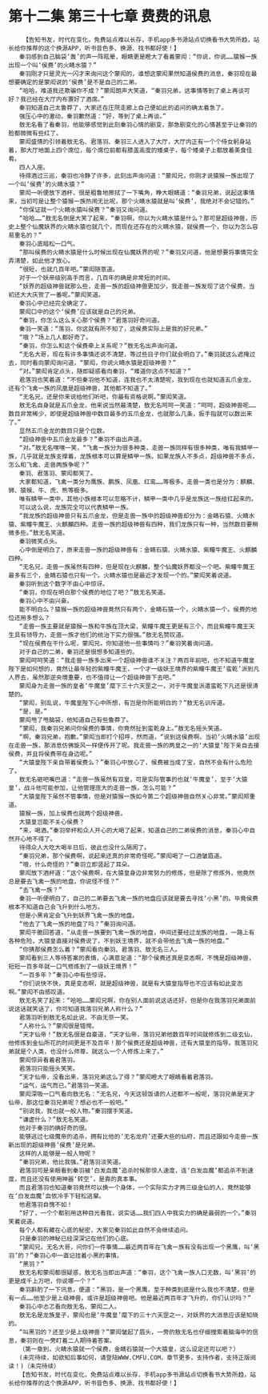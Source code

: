 # 第十二集 第三十七章 费费的讯息
        【告知书友，时代在变化，免费站点难以长存，手机app多书源站点切换看书大势所趋，站长给你推荐的这个换源APP，听书音色多、换源、找书都好使！】
       秦羽感到自己脑袋‘轰’的声一阵眩晕，眼睛更是瞪大了看着蒙闳：“你说，你说……猿猴一族出现一个叫‘侯费’的火睛水猿？”
       秦羽刚才只是灵光一闪才来询问这个蒙闳的，谁想这蒙闳果然知道侯费的消息，秦羽现在最想要确定的是蒙闳说的‘侯费’是不是自己的二弟。
       “哈哈，难道我还欺骗你不成？”蒙闳朗声大笑道，“秦羽兄弟，这事情等到了桌上再谈可好？我已经在大厅内布置好了酒席。”
       秦羽知道自己太鲁莽了，大家还在庄院走廊上自己便如此的追问的确太着急了。
       强压心中的激动，秦羽歉然道：“好，等到了桌上再谈。”
       敖无名看了看秦羽，他能够感觉到此刻秦羽心情的剧变，那急剧变化的心情甚至于让秦羽的脸都微微有些红了。
       蒙闳盛情的引领着敖无名、君落羽、秦羽三人进入了大厅，大厅内正有一个个侍女躬身站着，那大厅地面上四个席位，每个席位前都有膝盖高度的矮桌子，每个矮桌子上都放着美食佳肴。
       四人入座。
       待得酒过三巡，秦羽也冷静了许多，此刻出声询问道：“蒙闳兄，你刚才说猿猴一族出现了一个叫‘侯费’的火睛水猿？”
       蒙闳一听便放下酒杯，很是粗鲁地擦拭了一下嘴角，睁大眼睛道：“秦羽兄弟，说起这事情来，当初可是让整个猿猴一族热闹无比呢，那个火睛水猿就是叫‘侯费’，我绝对不会记错的。”
       “你保证就一个火睛水猿叫侯费？”秦羽又询问道。
       “哈哈……”敖无名倒是大笑了起来，“秦羽啊，你以为火睛水猿是什么？那可是超级神兽，历史上整个仙魔妖界的火睛水猿也就几个，而现在还存在的火睛水猿，就侯费一个，你以为怎么容易重名的？”
       秦羽心底暗松一口气。
       “那叫侯费的火睛水猿是什么时候出现在仙魔妖界的呢？”秦羽又问道，他是想要将事情完全弄清楚，如此他才放心。
       “很短，也就几百年吧。”蒙闳随意道。
       对于一个妖帝级别高手而言，几百年的确是非常短的时间。
       “妖界的超级神兽就那么些，走兽一族的超级神兽更加少，我走兽一族发现了这个侯费，当初还大大庆贺了一番呢。”蒙闳笑道。
       秦羽心中已经完全确定了。
       蒙闳口中的这个‘侯费’应该就是自己的兄弟。
       “秦羽，你怎么这么关心那个侯费？”君落羽好奇问道。
       秦羽一笑道：“落羽，你这就有所不知了，这侯费实际上是我的好兄弟。”
       “哦？”场上几人都好奇了。
       “秦羽，你怎么和这个侯费牵上关系呢？”敖无名出声询问道。
       “无名大哥，现在有许多事情还说不清楚，等过些日子你们就会明白了。”秦羽就这么遮掩过去，同时看向蒙闳询问道，“蒙闳，你说火睛水猿是超级神兽？”
       “对。”蒙闳肯定点头，随即疑惑看向秦羽，“难道你这点不知道？”
       君落羽也笑着道：“不但秦羽他不知道，连我也不太清楚呢，我到现在也就知道五爪金龙，还有个飞禽一族的凤凰是超级神兽，其他都不知道了。”
       “无名兄，还是你来说给他们听吧，你最有资格说啊。”蒙闳笑道。
       敖无名自身就是五爪金龙，他来说当然最清楚，敖无名呵呵一笑道：“呵呵，超级神兽呢……数目非常稀少，即使是超级神兽中数目最多的五爪金龙，也就那么几条，扳手指就可以数出来了。”
       显然五爪金龙的数目只是个位数。
       “超级神兽中五爪金龙最多？”秦羽不由出声道。
       “对。”敖无名嘿嘿一笑，“飞禽一族分为很多种类，走兽一族同样有很多种类，唯有我鳞甲一族，几乎就是龙族支撑着，龙族根本可以算是鳞甲一族。如果龙族人不多点，超级神兽不多点，怎么和飞禽、走兽两族争呢？”
       秦羽、君落羽、蒙闳都笑了。
       大家都知道，飞禽一类分为鹰族、鹏族、凤凰、红鸾……等极多。走兽一类也是分为：麒麟、狮、猿猴、牛、虎、熊等极多。
       唯有鳞甲一类中，其他小族根本可以忽略不计，鳞甲一类中几乎是龙族这一族给扛起来的。
       可以这么说，龙族完全可以代表鳞甲一族。
       “我龙族的超级神兽只有五爪金龙，但是走兽一族中的超级神兽却分为：金睛石猿、火睛水猿、紫瞳牛魔王、火麒麟四种。走兽一族的超级神兽有四种，我们龙族只有一种，当然数目要稍微多些。”敖无名笑道。
       秦羽微笑点头。
       心中倒是明白了，原来走兽一族的超级神兽有：金睛石猿、火睛水猿、紫瞳牛魔王、火麒麟四种。
       “无名兄，走兽一族虽然有四种，但是现在火麒麟，整个仙魔妖界都没一个吧。紫瞳牛魔王最多有三个，金睛石猿也只有一个。火睛水猿也是最近才发现一个的。”蒙闳笑着说道。
       秦羽听到这个数字不由心中惊讶。
       “秦羽，你现在明白那个侯费的地位了吧？”敖无名笑道。
       秦羽心中不由兴奋。
       能不明白么？猿猴一族的超级神兽竟然只有两个，金睛石猿一个，火睛水猿一个。侯费的地位还用多想么？
       “走兽一族主要就是猿猴一族和牛族在顶大梁，紫瞳牛魔王更是有三个，而且紫瞳牛魔王天生具有领导力，走兽一族才他们的统治下实力很强。”敖无名赞叹道。
       “现在侯费在干什么呢，蒙闳兄，你知道他一些事情吗？”秦羽笑着询问道。
       对于自己的二弟，秦羽还是很想多知道些的。
       蒙闳呵呵笑道：“我走兽一族多出来一个超级神兽谁不关注？两百年前吧，也不知道牛魔皇陛下是如何想的，竟然让最年轻的紫瞳牛魔王，一个才一级妖王境界的紫瞳牛魔王‘蛮乾’派到凡人界去，虽然那逆央境重要，也不值得让一个超级神兽下去吧。”
       蒙闳身为走兽一族的皇者‘牛魔皇’麾下三十六天罡之一，对于牛魔皇派遣蛮乾下凡还是很清楚的。
       “蒙闳，别乱说，牛魔皇陛下心中所想，有岂是你所能明白的？”敖无名训斥道。
       “是，是。”
       蒙闳甩了甩脑袋，他知道自己有些鲁莽了。
       “蒙闳，我秦羽兄弟问你侯费的事情，你竟然扯到蛮乾身上。”敖无名摇头笑道。
       “啊，秦羽兄弟，抱歉。”蒙闳当即打个招呼，然而道，“说到这侯费啊，当初‘火睛水猿’出现在走兽一族，那消息仿佛旋风一样便传开了呢。我走兽一族的两皇之一的‘大猿皇’陛下亲自去接侯费，并且将侯费带在身边呢。”
       “大猿皇陛下亲自带着侯费么？”秦羽心中放心了，侯费被当成了宝，自然不会有什么危险了。
       敖无名砸吧嘴巴道：“走兽一族虽然有双皇，可是实际管事的也就‘牛魔皇’，至于‘大猿皇’，战斗他可能参加，让他管理庞大的走兽一族，怎么可能？”
       “大猿皇陛下虽然不管事情，但是对猿猴一族如今第二个超级神兽自然关心非常。”蒙闳郑重道。
       猿猴一族，加上侯费也就两个超级神兽。
       大猿皇岂能不关心侯费？
       “来，喝酒。”秦羽举杯和众人开心的大喝了起来，知道自己的二弟侯费的消息，秦羽心中自然开心地不得了。
       待得众人大吃大喝半日后，彼此也没什么隔阂了。
       “秦羽兄弟，那个侯费啊，说起来还真的非常奇怪呢。”蒙闳喝了一口酒皱眉道。
       “哦，什么奇怪的？”秦羽立即竖起了耳朵。
       蒙闳放下酒杯道：“这个侯费啊，在大猿皇身边非常努力的修炼，但是除了修炼外，他竟然总是要去飞禽一族的地盘，你说怪不怪？”
       “去飞禽一族？”
       秦羽一听便明白了，自己的二弟要去飞禽一族的地盘应该就是要去寻找‘小黑’的。毕竟侯费根本不知道自己会飞升到什么地方。
       但是小黑肯定会飞升到妖界飞禽一族的地盘。
       “他去了飞禽一族的地盘了吗？”秦羽询问道。
       蒙闳干脆回答道，“从走兽一族要到飞禽一族的地盘，中间还要经过龙族的地盘，一路上有各种危险，大猿皇直接对侯费说了，不到妖王境界，就不会带他去飞禽一族的地盘。”
       “你猜那侯费怎么着？”蒙闳看向秦羽、君落羽、敖无名三人。
       蒙闳看到三人等待答案的表情，心满意足道：“那个侯费还真是变态啊，不愧是超级神兽，短短一百多年就一口气修炼到了一级妖王境界！”
       “一百多年？”秦羽心中有些惊讶。
       “你们说快不快，真是变态啊，就是超级神兽，就是有大猿皇指导也不应该有如此变态啊。”蒙闳不由感叹道。
       敖无名笑了起来：“哈哈……蒙闳兄啊，你在别人面前说这话还好，但是你在我落羽兄弟面前说这话就笑话了，你可知道我落羽兄弟人称什么？”
       君落羽听到敖无名如此说，不由无奈一笑。
       “人称什么？”蒙闳很是错愕。
       “天才仙帝！”敖无名很是自豪道，“天才仙帝，落羽兄弟他数百年时间就修炼到二级玄仙，他修炼到金仙所花的时间更是不及百年！那个侯费还是超级神兽，还有大猿皇的指导。我落羽兄弟就是个人类，也没什么师尊，就这么一个人修炼上来了。”
       蒙闳惊异看着君落羽。
       君落羽只能摇头笑笑。
       “天才仙帝，没看出来，落羽兄弟这么了得？”蒙闳瞪大了眼睛看着君落羽。
       “运气，运气而已。”君落羽一笑道。
       蒙闳深吸一口气看向敖无名：“无名兄，今天这顿饭请的人还都不一般呢，落羽兄弟是天才仙帝，那这位秦羽兄弟呢？想必也不一般吧。”
       “别说我，我也就一般人物。”秦羽摆手笑道。
       “谦虚什么？”敖无名笑道。
       他对于秦羽的确好奇的很。
       能够逃过七级魔帝的追杀，拥有比他的‘无名龙府’还要大些的仙府，而且还跟如今走兽一族新出现的超级神兽‘侯费’是兄弟。
       这样的人能够是一般人物呢？
       “秦羽兄弟，他比我强。”君落羽淡笑道。
       君落羽可是亲眼看到秦羽被‘白发血魔’追杀时候那惊人速度，连‘白发血魔’都追杀不到速度，而且还没有使用神器‘转空’，是靠的真本事。
       而且君落羽也知道秦羽竟然可以换一个身体，一个实际实力才两三级金仙的人，竟然能够在‘白发血魔’血依冷手下轻松逃窜。
       他君落羽自愧不如！
       “好了，一个个都别用这种目光看我，说实话……我们四人中我实力的确是最弱的一个。”秦羽笑着说道。
       每个人都有藏在心底的秘密，大家见秦羽如此自然不会继续追问。
       只是秦羽的神秘已经深深记在他们的心底。
       “蒙闳兄，无名大哥，问你们一件事情……最近两百年在飞禽一族有没有出现一个黑鹰，叫‘黑羽’的？”秦羽心中一直记挂着小黑的事情。
       “黑羽？”
       敖无名和蒙闳都很疑惑，敖无名当即出声道：“秦羽，这个飞禽一族人口无数，叫‘黑羽’的更是成千上万吧，你说哪一个？”
       秦羽斟酌了一下讯息，便道：“黑羽，是一个黑鹰，至于种类到底是什么我也不清楚，但是有一点……他至少是上级神兽，或许是超级神兽吧。他是最近两百年才飞升的，你们认识吗？”
       秦羽心中忐忑看向敖无名、蒙闳二人。
       敖无名是龙族皇子，蒙闳也是‘牛魔皇’麾下的三十六天罡之一，对妖界的大消息应该是知晓的。
       “叫黑羽的？还至少是上级神兽？”蒙闳皱起了眉头，一旁的敖无名也仔细搜索着脑海中的信息，秦羽则在一旁盯着二人期待着答案。
       （第一章到，火睛水猿就一个侯费，金睛石猿就一个大猿皇，这么设定还可以吧？）
       (未完待续，如欲知后事如何，请登陆WWW.CMFU.COM，章节更多，支持作者，支持正版阅读！)（未完待续）
       【告知书友，时代在变化，免费站点难以长存，手机app多书源站点切换看书大势所趋，站长给你推荐的这个换源APP，听书音色多、换源、找书都好使！】
